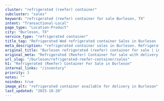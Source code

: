 ```yaml
---
cluster: "refrigerated (reefer) container"
subcluster: "sales"
keyword: "refrigerated (reefer) container for sale Burleson, TX"
intent: "Transactional-Local"
page_type: "Location-Product"
city: "Burleson, TX"
service_type: "refrigerated container"
title_tag: "Refrigerated Wed refrigerated container Sales in Burleson | LC Container"
meta_description: "refrigerated container sales in Burleson. Refrigerated containers with climate control. Fast delivery, competitive pricing. Serving refrigerated reefer container area. Quote ID: EQW. Call (214) 524-4168 for your free quote today."
original_title: "Burleson refrigerated (reefer) container for sale | LC"
original_meta: "Refrigerated (Reefer) Container for sale with delivery in Burleson, TX. LC Container — local Since 2003. Get pricing today."
url_slug: "/burleson/refrigerated-reefer-container/sales"
h1: "Refrigerated (Reefer) Container For Sale in Burleson"
internal_links: "/inventory"
priority: 3
notes: ""
noindex: true
image_alt: "refrigerated container available for delivery in Burleson"
last_updated: "2025-10-20"
---
```


<!-- TODO: Add unique city/inventory copy, images, and internal links here. -->
